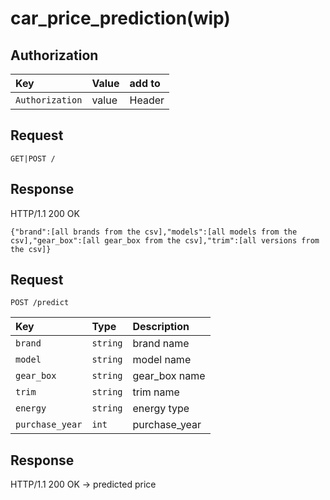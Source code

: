 # car_price_prediction(wip)


## Authorization
| Key | Value | add to |
| :--- | :--- | :--- |
| `Authorization` | value | Header |

## Request

```http
GET|POST /
```

## Response

HTTP/1.1 200 OK

```{"brand":[all brands from the csv],"models":[all models from the csv],"gear_box":[all gear_box from the csv],"trim":[all versions from the csv]}```


## Request
```http
POST /predict
```
| Key | Type | Description |
| :--- | :--- | :--- |
| `brand` | `string` | brand name |
| `model` | `string` | model name |
| `gear_box` | `string` | gear_box name |
| `trim` | `string` | trim name |
| `energy` | `string` | energy type |
| `purchase_year` | `int` | purchase_year |

## Response
HTTP/1.1 200 OK
-> predicted price
